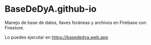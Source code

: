 # BaseDeDyA.github-io
Manejo de base de datos, llaves foráneas y archivos en Firebase con Firestore.

Lo puedes ejecutar en https://basededya.web.app
